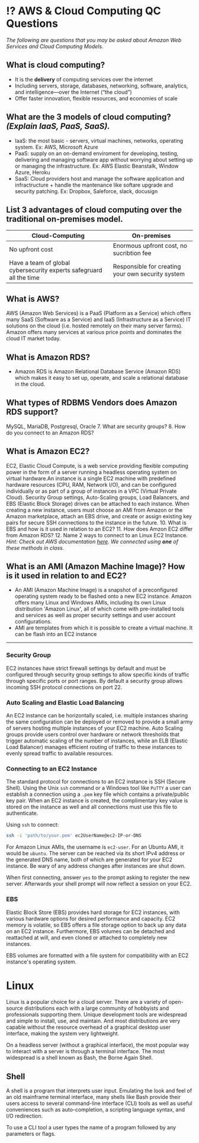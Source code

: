 # ⁉️ AWS & Cloud Computing QC Questions
*The following are questions that you may be asked about Amazon Web Services and Cloud Computing Models.*

## What is cloud computing?
- It is the **delivery** of computing services over the internet
- Including servers, storage, databases, networking, software, analytics, and intelligence—over the Internet (“the cloud”)
- Offer faster innovation, flexible resources, and economies of scale
## What are the 3 models of cloud computing? *(Explain IaaS, PaaS, SaaS).*
- IaaS: the most basic - servers, virtual machines, networks, operating system. Ex: AWS, Microsoft Azure
- PaaS: supply on an on-demand enviroment for developing, testing, delivering and managing software app without worrying about setting up or managing the infrastructure. Ex: AWS Elastic Beanstalk, Window Azure, Heroku
- SaaS: Cloud providers host and manage the software application and infractructure + handle the mantenance like softare upgrade and security patching. Ex: Dropbox, Saleforce, slack, docusign
## List 3 advantages of cloud computing over the traditional on-premises model.
Cloud-Computing | On-premises
-------- | ---------
No upfront cost | Enormous upfront cost, no sucribtion fee
Have a team of global cybersecurity experts safegruard all the time | Responsible for creating your own security system
## What is AWS?
AWS (Amazon Web Services) is a PaaS (Platform as a Service) which offers many SaaS (Software as a Service) and IaaS (Infrastructure as a Service) IT solutions on the cloud (i.e. hosted remotely on their many server farms). Amazon offers many services at various price points and dominates the cloud IT market today.
## What is Amazon RDS?
- Amazon RDS is Amazon Relational Database Service (Amazon RDS) which makes it easy to set up, operate, and scale a relational database in the cloud.
## What types of RDBMS Vendors does Amazon RDS support?
MySQL, MariaDB, Postgresql, Oracle
7. What are security groups?
8. How do you connect to an Amazon RDS?
## What is Amazon EC2?
EC2, Elastic Cloud Compute, is a web service providing flexible computing power in the form of a server running a headless operating system on virtual hardware.An instance is a single EC2 machine with predefined hardware resources (CPU, RAM, Network I/O), and can be configured individually or as part of a group of instances in a VPC (Virtual Private Cloud). Security Group settings, Auto-Scaling groups, Load Balancers, and EBS (Elastic Block Storage) drives can be attached to each instance. When creating a new instance, users must choose an AMI from Amazon or the Amazon marketplace, attach an EBS drive, and create or assign existing key pairs for secure SSH connections to the instance in the future.
10. What is EBS and how is it used in relation to an EC2?
11. How does Amzon EC2 differ from Amazon RDS?
12. Name 2 ways to connect to an Linux EC2 Instance. *Hint: Check out AWS documentation [here](https://docs.aws.amazon.com/AWSEC2/latest/UserGuide/AccessingInstances.html).  We connected using **one** of these methods in class.*
## What is an AMI (Amazon Machine Image)? How is it used in relation to and EC2?
- An AMI (Amazon Machine Image) is a snapshot of a preconfigured operating system ready to be flashed onto a new EC2 instance. Amazon offers many Linux and Windows AMIs, including its own Linux distribution 'Amazon Linux', all of which come with pre-installed tools and services as well as proper security settings and user account configurations.
- AMI are templates from which it is possible to create a virtual machine. It can be flash into an EC2 instance

<hr/>

### Security Group
EC2 instances have strict firewall settings by default and must be configured through security group settings to allow specific kinds of traffic through specific ports or port ranges. By default a security group allows incoming SSH protocol connections on port 22.

### Auto Scaling and Elastic Load Balancing
An EC2 instance can be horizontally scaled, i.e. multiple instances sharing the same configuration can be deployed or removed to provide a small army of servers hosting multiple instances of your EC2 machine. Auto Scaling groups provide users control over hardware or network thresholds that trigger automatic scaling of the number of instances, while an ELB (Elastic Load Balancer) manages efficient routing of traffic to these instances to evenly spread traffic to available resources.

### Connecting to an EC2 Instance
The standard protocol for connections to an EC2 instance is SSH (Secure Shell). Using the Unix `ssh` command or a Windows tool like `PuTTY` a user can establish a connection using a `.pem` key file which contains a private/public key pair. When an EC2 instance is created, the complimentary key value is stored on the instance as well and all connections must use this file to authenticate.

Using `ssh` to connect:
```bash
ssh -i 'path/to/your.pem' ec2UserName@ec2-IP-or-DNS
```

For Amazon Linux AMIs, the username is `ec2-user`. For an Ubuntu AMI, it would be `ubuntu`. The server can be reached via its short IPv4 address or the generated DNS name, both of which are generated for your EC2 instance. Be wary of any address changes after instances are shut down.

When first connecting, answer `yes` to the prompt asking to register the new server. Afterwards your shell prompt will now reflect a session on your EC2.

### EBS
Elastic Block Store (EBS) provides hard storage for EC2 instances, with various hardware options for desired performance and capacity. EC2 memory is volatile, so EBS offers a file storage option to back up any data on an EC2 instance. Furthermore, EBS volumes can be detached and reattached at will, and even cloned or attached to completely new instances.

EBS volumes are formatted with a file system for compatibility with an EC2 instance's operating system.

# Linux
Linux is a popular choice for a cloud server. There are a variety of open-source distributions each with a large community of hobbyists and professionals supporting them. Unique development tools are widespread and simple to install, use, and maintain. And most distributions are very capable without the resource overhead of a graphical desktop user interface, making the system very lightweight.

On a headless server (without a graphical interface), the most popular way to interact with a server is through a terminal interface. The most widespread is a shell known as Bash, the Borne Again Shell.

## Shell
A shell is a program that interprets user input. Emulating the look and feel of an old mainframe terminal interface, many shells like Bash provide their users access to several command-line interface (CLI) tools as well as useful conveniences such as auto-completion, a scripting language syntax, and I/O redirection.

To use a CLI tool a user types the name of a program followed by any parameters or flags.

